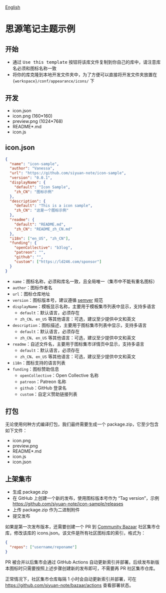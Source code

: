 [English](https://github.com/bearxz/harmonyos-icon/blob/main/README.md)

# 思源笔记主题示例

## 开始

- 通过 <kbd>Use this template</kbd> 按钮将该库文件复制到你自己的库中，请注意库名必须和图标名称一致
- 将你的库克隆到本地开发文件夹中，为了方便可以直接将开发文件夹放置在 `{workspace}/conf/appearance/icons/` 下

## 开发

- icon.json
- icon.png (160\*160)
- preview.png (1024\*768)
- README\*.md
- icon.js

## icon.json

```json
{
  "name": "icon-sample",
  "author": "Vanessa",
  "url": "https://github.com/siyuan-note/icon-sample",
  "version": "0.0.1",
  "displayName": {
    "default": "Icon Sample",
    "zh_CN": "图标示例"
  },
  "description": {
    "default": "This is a icon sample",
    "zh_CN": "这是一个图标示例"
  },
  "readme": {
    "default": "README.md",
    "zh_CN": "README_zh_CN.md"
  },
  "i18n": ["en_US", "zh_CN"],
  "funding": {
    "openCollective": "b3log",
    "patreon": "",
    "github": "",
    "custom": ["https://ld246.com/sponsor"]
  }
}
```

- `name`：图标名称，必须和库名一致，且全局唯一（集市中不能有重名图标）
- `author`：图标作者名
- `url`：图标仓库地址
- `version`：图标版本号，建议遵循 [semver](https://semver.org/lang/zh-CN/) 规范
- `displayName`：模板显示名称，主要用于模板集市列表中显示，支持多语言
  - `default`：默认语言，必须存在
  - `zh_CN`、`en_US` 等其他语言：可选，建议至少提供中文和英文
- `description`：图标描述，主要用于图标集市列表中显示，支持多语言
  - `default`：默认语言，必须存在
  - `zh_CN`、`en_US` 等其他语言：可选，建议至少提供中文和英文
- `readme`：自述文件名，主要用于图标集市详情页中显示，支持多语言
  - `default`：默认语言，必须存在
  - `zh_CN`、`en_US` 等其他语言：可选，建议至少提供中文和英文
- `i18n`：图标支持的语言列表
- `funding`：图标赞助信息
  - `openCollective`：Open Collective 名称
  - `patreon`：Patreon 名称
  - `github`：GitHub 登录名
  - `custom`：自定义赞助链接列表

## 打包

无论使用何种方式编译打包，我们最终需要生成一个 package.zip，它至少包含如下文件：

- icon.png
- preview.png
- README\*.md
- icon.js
- icon.json

## 上架集市

- 生成 package.zip
- 在 GitHub 上创建一个新的发布，使用图标版本号作为 “Tag
  version”，示例 https://github.com/siyuan-note/icon-sample/releases
- 上传 package.zip 作为二进制附件
- 提交发布

如果是第一次发布版本，还需要创建一个 PR 到 [Community Bazaar](https://github.com/siyuan-note/bazaar) 社区集市仓库，修改该库的
icons.json。该文件是所有社区图标库的索引，格式为：

```json
{
  "repos": ["username/reponame"]
}
```

PR 被合并以后集市会通过 GitHub Actions 自动更新索引并部署。后续发布新版本图标时只需要按照上述步骤创建新的发布即可，不需要再
PR 社区集市仓库。

正常情况下，社区集市仓库每隔 1 小时会自动更新索引并部署，可在 https://github.com/siyuan-note/bazaar/actions 查看部署状态。
